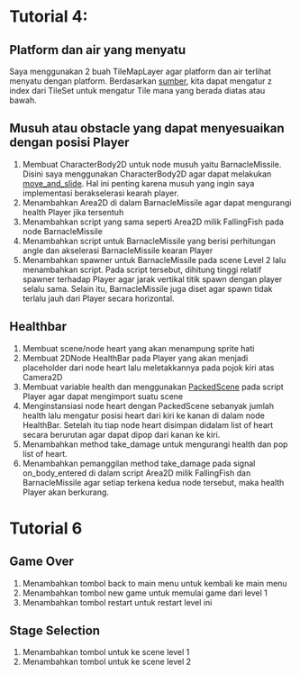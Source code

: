 # Tutorial 4:
	
## Platform dan air yang menyatu
Saya menggunakan 2 buah TileMapLayer agar platform dan air terlihat menyatu dengan platform. Berdasarkan [sumber](https://www.youtube.com/watch?v=o2OzgXYbkPY), kita dapat mengatur z index dari TileSet untuk mengatur Tile mana yang berada diatas atau bawah.

## Musuh atau obstacle yang dapat menyesuaikan dengan posisi Player
1. Membuat CharacterBody2D untuk node musuh yaitu BarnacleMissile. Disini saya menggunakan CharacterBody2D agar dapat melakukan [move_and_slide](https://docs.godotengine.org/en/stable/tutorials/physics/using_character_body_2d.html). Hal ini penting karena musuh yang ingin saya implementasi berakselerasi kearah player.
2. Menambahkan Area2D di dalam BarnacleMissile agar dapat mengurangi health Player jika tersentuh
3. Menambahkan script yang sama seperti Area2D milik FallingFish pada node BarnacleMissile
4. Menambahkan script untuk BarnacleMissile yang berisi perhitungan angle dan akselerasi BarnacleMissile kearan Player
5. Menambahkan spawner untuk BarnacleMissile pada scene Level 2 lalu menambahkan script. Pada script tersebut, dihitung tinggi relatif spawner terhadap Player agar jarak vertikal titik spawn dengan player selalu sama. Selain itu, BarnacleMissile juga diset agar spawn tidak terlalu jauh dari Player secara horizontal.

## Healthbar
1. Membuat scene/node heart yang akan menampung sprite hati
2. Membuat 2DNode HealthBar pada Player yang akan menjadi placeholder dari node heart lalu meletakkannya pada pojok kiri atas Camera2D
3. Membuat variable health dan menggunakan [PackedScene](https://docs.godotengine.org/en/stable/classes/class_packedscene.html) pada script Player agar dapat mengimport suatu scene
4. Menginstansiasi node heart dengan PackedScene sebanyak jumlah health lalu mengatur posisi heart dari kiri ke kanan di dalam node HealthBar. Setelah itu tiap node heart disimpan didalam list of heart secara berurutan agar dapat dipop dari kanan ke kiri. 
5. Menambahkan method take_damage untuk mengurangi health dan pop list of heart.
6. Menambahkan pemanggilan method take_damage pada signal on_body_entered di dalam script Area2D milik FallingFish dan BarnacleMissile agar setiap terkena kedua node tersebut, maka health Player akan berkurang.

# Tutorial 6
## Game Over
1. Menambahkan tombol back to main menu untuk kembali ke main menu
2. Menambahkan tombol new game untuk memulai game dari level 1
3. Menambahkan tombol restart untuk restart level ini

## Stage Selection
1. Menambahkan tombol untuk ke scene level 1
2. Menambahkan tombol untuk ke scene level 2

